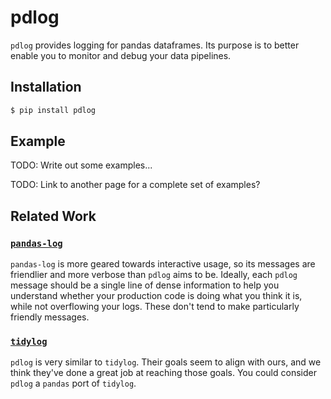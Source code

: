 # pdlog

`pdlog` provides logging for pandas dataframes.
Its purpose is to better enable you to monitor and debug your data pipelines.

## Installation

```bash
$ pip install pdlog
```

## Example

TODO: Write out some examples...

TODO: Link to another page for a complete set of examples?

## Related Work

### [`pandas-log`](https://github.com/eyaltrabelsi/pandas-log)

`pandas-log` is more geared towards interactive usage, so its messages are friendlier and more verbose than `pdlog` aims to be.
Ideally, each `pdlog` message should be a single line of dense information to help you understand whether your production code is doing what you think it is, while not overflowing your logs.
These don't tend to make particularly friendly messages.

### [`tidylog`](https://github.com/elbersb/tidylog)

`pdlog` is very similar to `tidylog`.
Their goals seem to align with ours, and we think they've done a great job at reaching those goals.
You could consider `pdlog` a `pandas` port of `tidylog`.
